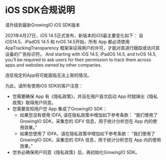 # iOS SDK合规说明

请升级到最新GrowingIO iOS SDK版本 

2021年4月27日，iOS 14.5正式发布，新版本的iOS最主要变化如下： 自iOS14.5、iPadOS 14.5 和 tvOS 14.5开始，所有 App 都必须使用 AppTrackingTransparency 框架来征得用户的许可，才能对其进行跟踪或访问其设备的广告标识符。 And starting with iOS 14.5, iPadOS 14.5, and tvOS 14.5, you’ll be required to ask users for their permission to track them across apps and websites owned by other companies.

违反规定的App将可能面临无法上架的情况。

为此，请所有使用iOS SDK的客户注意：

* 您需要确保 App 有《隐私政策》，并且在用户首次启动 App 时就弹出《隐私政策》取得用户同意。
* 您需要告知用户您 App 集成了GrowingIO SDK：
  * 如果您没有使用 IDFA, 请在隐私政策中增加如下参考条款： “我们使用了GrowingIO SDK，采集您的 IDFV 信息，用于统计分析您在 App 内的使用效果。”
  * 如果您使用了 IDFA，请在隐私政策中增加如下参考条款： “我们使用了GrowingIO SDK，采集您的 IDFA 信息，用于统计分析您在 App 内的使用效果。”
* 您务必确保用户同意《隐私政策》后，再初始化GrowingIO SDK。

